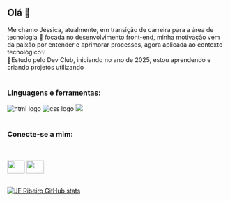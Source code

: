
## Olá 👋

Me chamo Jéssica, atualmente, em transição de carreira para a área de tecnologia 🏢 focada no desenvolvimento front-end, minha motivação vem da paixão por entender e aprimorar processos, agora aplicada ao contexto tecnológico💡   
🎒Estudo pelo Dev Club, iniciando no ano de 2025, estou aprendendo e criando projetos utilizando
<br>
<br>
<h3>Linguagens e ferramentas:</h3>
 <p align="left"><img src="https://img.shields.io/badge/HTML5-E34F26?style=for-the-badge&logo=html5&logoColor=white" alt="html logo" /> 
 <img src="https://img.shields.io/badge/CSS3-1572B6?style=for-the-badge&logo=css3&logoColor=white" alt="css logo" /> 
 <img src="https://img.shields.io/badge/JavaScript-F7DF1E?style=for-the-badge&logo=javascript&logoColor=black" />
 <br>
 <br>
 <h3 align="left">Conecte-se a mim:</h3>
 <br>
 <br>
 <a href="https://www.linkedin.com/in/jessica-jfr/" target="blank"><img align="center" src="https://cdn.jsdelivr.net/npm/simple-icons@3.0.1/icons/linkedin.svg" alt="" height="30" width="40" /></a>
 <a href="https://www.instagram.com/jehfat?igsh=YzV6NmhsMWhhZ3ox" target="blank"><img align="center" src="https://cdn.jsdelivr.net/npm/simple-icons@3.0.1/icons/instagram.svg" alt="" height="30" width="40" /></a>
 <br>
 <br>

[![JF Ribeiro GitHub stats](https://github-readme-stats.vercel.app/api?username=JF-Ribeiro)](https://github.com/anuraghazra/github-readme-stats)



 



